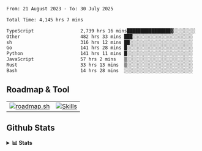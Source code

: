 <!--START_SECTION:waka-->

```txt
From: 21 August 2023 - To: 30 July 2025

Total Time: 4,145 hrs 7 mins

TypeScript                 2,739 hrs 16 mins████████████████▓░░░░░░░░   66.08 %
Other                      482 hrs 33 mins ███░░░░░░░░░░░░░░░░░░░░░░   11.64 %
sh                         316 hrs 12 mins ██░░░░░░░░░░░░░░░░░░░░░░░   07.63 %
Go                         141 hrs 28 mins █░░░░░░░░░░░░░░░░░░░░░░░░   03.41 %
Python                     141 hrs 11 mins █░░░░░░░░░░░░░░░░░░░░░░░░   03.41 %
JavaScript                 57 hrs 2 mins   ▒░░░░░░░░░░░░░░░░░░░░░░░░   01.38 %
Rust                       33 hrs 13 mins  ▒░░░░░░░░░░░░░░░░░░░░░░░░   00.80 %
Bash                       14 hrs 28 mins  ░░░░░░░░░░░░░░░░░░░░░░░░░   00.35 %
```

<!--END_SECTION:waka-->

## Roadmap & Tool
<table align="center">
  <tr>
    <td>
      <a href="https://roadmap.sh">
        <img src="https://roadmap.sh/card/tall/6505f3e78dfc79db2fff8e3e?variant=dark" alt="roadmap.sh" />
      </a>
    </td>
    <td>
      <a href="https://github.com/chaninlaw">
        <img src="https://skillicons.dev/icons?i=js,typescript,nodejs,nestjs,react,next,astro,html,css,tailwind,postgres,prisma,docker,git,rust,go&perline=7&theme=dark" alt="Skills" />
      </a>
    </td>
  </tr>
</table>

## Github Stats
<details close>
  <summary><b>📊 Stats</b></summary>
  <div align="center">
    
<picture>
  <source
    srcset="https://github-readme-stats.vercel.app/api?username=chaninlaw&show_icons=true&theme=dark"
    media="(prefers-color-scheme: dark)"
  />
  <source
    srcset="https://github-readme-stats.vercel.app/api?username=chaninlaw&show_icons=true"
    media="(prefers-color-scheme: light), (prefers-color-scheme: no-preference)"
  />
  <img src="https://github-readme-stats.vercel.app/api?username=chaninlaw&show_icons=true" />
</picture>
    
<picture>
  <source
    srcset="https://github-readme-stats.vercel.app/api/top-langs/?username=chaninlaw&layout=donut&theme=dark"
    media="(prefers-color-scheme: dark)"
  />
  <source
    srcset="https://github-readme-stats.vercel.app/api/top-langs/?username=chaninlaw&layout=donut"
    media="(prefers-color-scheme: light), (prefers-color-scheme: no-preference)"
  />
  <img src="https://github-readme-stats.vercel.app/api/top-langs/?username=chaninlaw&layout=donut" />
</picture>
    
  </div>
  
</details>

